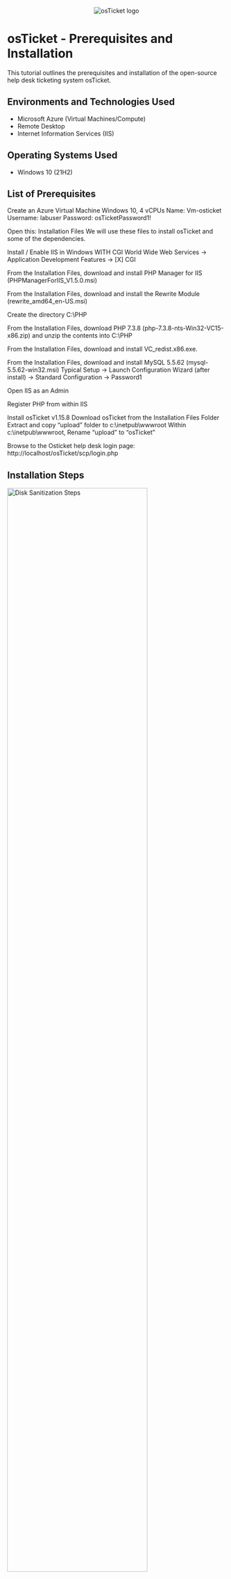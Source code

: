 <p align="center">
<img src="https://i.imgur.com/Clzj7Xs.png" alt="osTicket logo"/>
</p>

<h1>osTicket - Prerequisites and Installation</h1>
This tutorial outlines the prerequisites and installation of the open-source help desk ticketing system osTicket.<br />






<h2>Environments and Technologies Used</h2>

- Microsoft Azure (Virtual Machines/Compute)
- Remote Desktop
- Internet Information Services (IIS)

<h2>Operating Systems Used </h2>

- Windows 10</b> (21H2)

<h2>List of Prerequisites</h2>
Create an Azure Virtual Machine Windows 10, 4 vCPUs
Name: Vm-osticket
Username: labuser
Password: osTicketPassword1!

Open this: Installation Files
We will use these files to install osTicket and some of the dependencies. 

Install / Enable IIS in Windows WITH CGI
World Wide Web Services -> Application Development Features -> [X] CGI

From the Installation Files, download and install PHP Manager for IIS (PHPManagerForIIS_V1.5.0.msi)

From the Installation Files, download and install the Rewrite Module (rewrite_amd64_en-US.msi)

Create the directory C:\PHP

From the Installation Files, download PHP 7.3.8 (php-7.3.8-nts-Win32-VC15-x86.zip) and unzip the contents into C:\PHP

From the Installation Files, download and install VC_redist.x86.exe.

From the Installation Files, download and install MySQL 5.5.62 (mysql-5.5.62-win32.msi)
Typical Setup ->
Launch Configuration Wizard (after install) ->
Standard Configuration ->
Password1

Open IIS as an Admin

Register PHP from within IIS

Install osTicket v1.15.8
Download osTicket from the Installation Files Folder
Extract and copy “upload” folder to c:\inetpub\wwwroot
Within c:\inetpub\wwwroot, Rename “upload” to “osTicket”

Browse to the Osticket help desk login page: http://localhost/osTicket/scp/login.php  



<h2>Installation Steps</h2>

<p>
<img src="https://i.imgur.com/Vf3NdTD.png" height="80%" width="80%" alt="Disk Sanitization Steps"/>
</p>
<p>
Create an Azure Virtual Machine Windows 10, 4 vCPUs
Name: Vm-osticket
Username: labuser
Password: osTicketPassword1!

</p>
<br />

<p>
<img src="https://i.imgur.com/RJnzS9F.png" height="80%" width="80%" alt="Disk Sanitization Steps"/>
</p>
<p>
Download prerequisite files to the Azure Virtual Machine-osticket download folder and install them for support and installation of the Osticketing system.
</p>
<br />

<p>
<img src="https://i.imgur.com/VlstrWI.png" height="80%" width="80%" alt="Disk Sanitization Steps"/>
</p>
<p>
Install osTicket v1.15.8 Download osTicket from the Installation Files Folder Extract and copy “upload” folder to c:\inetpub\wwwroot Within c:\inetpub\wwwroot, Rename “upload” to “osTicket”.
</p>
<br />

<p>
<img src="https://i.imgur.com/kolh0Cv.png" height="80%" width="80%" alt="Disk Sanitization Steps"/>
</p>
<p>
Lorem ipsum dolor sit amet, consectetur adipiscing elit, sed do eiusmod tempor incididunt ut labore et dolore magna aliqua. Ut enim ad minim veniam, quis nostrud exercitation ullamco laboris nisi ut aliquip ex ea commodo consequat. Duis aute irure dolor in reprehenderit in voluptate velit esse cillum dolore eu fugiat nulla pariatur.
</p>
<br />
